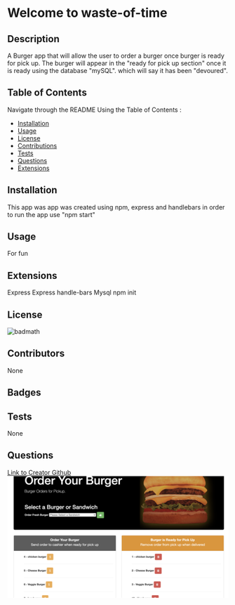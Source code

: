 
# Welcome to waste-of-time
## Description
A Burger app that will allow the user to order a burger once burger is ready for pick up. The burger will appear in the "ready for pick up section" once it is ready using the database "mySQL". which will say it has been "devoured".
## Table of Contents
Navigate through the README Using the Table of Contents : 
* [Installation](#Installation)
* [Usage](#Usage)
* [License](#License)
* [Contributions](#Contributions)
* [Tests](#Tests)
* [Questions](#Questions)
* [Extensions](#Extensions)
## Installation 
This app was app was created using npm, express and handlebars in order to run the app use "npm start" 
## Usage
For fun
## Extensions
Express
Express handle-bars
Mysql
npm init
## License
![badmath](https://img.shields.io/badge/license-undefined-green)
## Contributors
None
## Badges
## Tests
None
## Questions
[Link to Creator Github](https://github.com/Allielewis07)
![Image of Game page](public/assets/img/burger.jpg)
